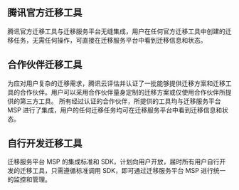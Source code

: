 ## 腾讯官方迁移工具

腾讯官方迁移工具与迁移服务平台无缝集成，用户在任何官方迁移工具中创建的迁移任务，无需任何操作，可直接在迁移服务平台中看到迁移信息和状态。


## 合作伙伴迁移工具

为应对用户复杂的迁移需求，腾讯云评估并认证了一批能够提供迁移方案和迁移工具的合作伙伴。用户可以采用合作伙伴量身定制的迁移方案或仅使用合作伙伴所提供的第三方工具。
所有经过认证的合作伙伴，所提供的工具均与迁移服务平台 MSP 进行了集成，用户的任何迁移任务均可在迁移服务平台中看到迁移信息和状态。


## 自行开发迁移工具

迁移服务平台 MSP 的集成标准和 SDK，计划向用户开放，届时所有用户自行开发的迁移工具，只需遵循标准调用 SDK，即可通过迁移服务平台 MSP 进行统一的监控和管理。

